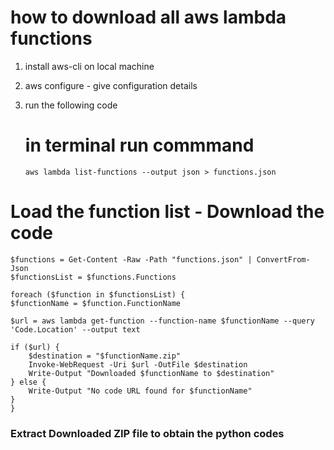 # how to download all aws lambda functions

1.  install aws-cli on local machine
2.  aws configure - give configuration details
3.  run the following code

    # in terminal run commmand

        aws lambda list-functions --output json > functions.json

# Load the function list - Download the code

    $functions = Get-Content -Raw -Path "functions.json" | ConvertFrom-Json
    $functionsList = $functions.Functions

    foreach ($function in $functionsList) {
    $functionName = $function.FunctionName

    $url = aws lambda get-function --function-name $functionName --query 'Code.Location' --output text

    if ($url) {
        $destination = "$functionName.zip"
        Invoke-WebRequest -Uri $url -OutFile $destination
        Write-Output "Downloaded $functionName to $destination"
    } else {
        Write-Output "No code URL found for $functionName"
    }
    }

### Extract Downloaded ZIP file to obtain the python codes
